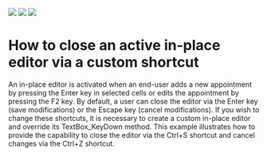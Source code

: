 <!-- default badges list -->
![](https://img.shields.io/endpoint?url=https://codecentral.devexpress.com/api/v1/VersionRange/128634049/13.2.8%2B)
[![](https://img.shields.io/badge/Open_in_DevExpress_Support_Center-FF7200?style=flat-square&logo=DevExpress&logoColor=white)](https://supportcenter.devexpress.com/ticket/details/E5189)
[![](https://img.shields.io/badge/📖_How_to_use_DevExpress_Examples-e9f6fc?style=flat-square)](https://docs.devexpress.com/GeneralInformation/403183)
<!-- default badges end -->
# How to close an active in-place editor via a custom shortcut


<p>An in-place editor is activated when an end-user adds a new appointment by pressing the Enter key in selected cells or edits the appointment by pressing the F2 key. By default, a user can close the  editor via the Enter key (save modifications) or the Escape key (cancel modifications). If you wish to change these shortcuts, it is necessary to create a custom in-place editor and override its  TextBox_KeyDown method. This example illustrates how to provide the capability to close the editor via the Ctrl+S shortcut and cancel changes via the Ctrl+Z shortcut.</p>

<br/>


